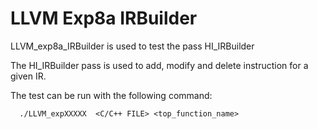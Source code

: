 # LLVM Exp8a IRBuilder

LLVM_exp8a_IRBuilder is used to test the pass HI_IRBuilder

The HI_IRBuilder pass is used to add, modify and delete instruction for a given IR.


The test can be run with the following command:

      ./LLVM_expXXXXX  <C/C++ FILE> <top_function_name>   